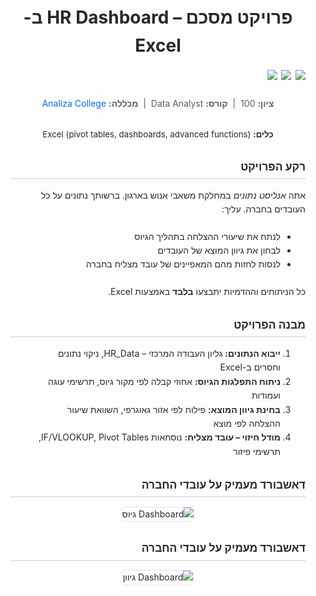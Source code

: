 <!-- Paste this at the top of your README.md -->
<div dir="rtl" style="font-family: -apple-system, BlinkMacSystemFont, “Segoe UI”, Roboto, “Helvetica Neue”, Arial, sans-serif; color: #24292e; line-height: 1.6; margin: 1rem;">

  <!-- Header -->
  <h1 style="text-align: center; font-size: 2em; margin-bottom: 0.5em;">
    פרויקט מסכם – HR Dashboard ב-Excel

<div dir="rtl" align="right">
 
  <img src="https://img.shields.io/badge/Excel-forestgreen">
  <img src="https://img.shields.io/badge/Dashboard-blue">
  <img src="https://img.shields.io/badge/Analytics Report-yellow">
  
</div>

  </h1>

 <!-- Subheader -->
  <p style="text-align: center; font-size: 1em; color: #57606a; margin-top: 0; margin-bottom: 2em;">
    <strong>ציון:</strong> 100 &nbsp;|&nbsp;
    <strong>קורס:</strong> Data Analyst &nbsp;|&nbsp;
    <strong>מכללה:</strong>
    <a href="https://www.analiza.org.il/data-expert" style="color: #0969da; text-decoration: none;">
      Analiza College
    </a>
  </p>
  <!-- Tools Used -->
<p style="text-align: center; font-size: 0.95em; color: #24292e; margin-top: 0; margin-bottom: 2em;">
  <strong>כלים:</strong>
  Excel (pivot tables, dashboards, advanced functions)
</p>

  <!-- Section Titles -->
  <h2 style="font-size: 1.25em; border-bottom: 2px solid #e1e4e8; padding-bottom: 0.25em;">
  רקע הפרויקט
  </h2>
  <p style="margin-top: 0.5em; margin-bottom: 1.5em;">
    אתה <em>אנליסט נתונים</em> במחלקת משאבי אנוש בארגון. ברשותך נתונים על כל העובדים בחברה.
    עליך:
  </p>
  <ul style="margin-left: 1em; margin-bottom: 1.5em;">
    <li>לנתח את שיעורי ההצלחה בתהליך הגיוס</li>
    <li>לבחון את גיוון המוצא של העובדים</li>
    <li>לנסות לחזות מהם המאפיינים של עובד מצליח בחברה</li>
  </ul>
  <p style="margin-top: 0; margin-bottom: 2em;">
    כל הניתוחים וההדמיות יתבצעו <strong>בלבד</strong> באמצעות Excel.
  </p>

  <!-- Project Structure -->
  <h2 style="font-size: 1.25em; border-bottom: 2px solid #e1e4e8; padding-bottom: 0.25em;">
    מבנה הפרויקט
  </h2>
  <ol style="margin-left: 1em; margin-bottom: 2em;">
    <li><strong>ייבוא הנתונים:</strong> גליון העבודה המרכזי – HR_Data, ניקוי נתונים וחסרים ב-Excel</li>
    <li><strong>ניתוח התפלגות הגיוס:</strong> אחוזי קבלה לפי מקור גיוס, תרשימי עוגה ועמודות</li>
    <li><strong>בחינת גיוון המוצא:</strong> פילוח לפי אזור גאוגרפי, השוואת שיעור ההצלחה לפי מוצא</li>
    <li><strong>מודל חיזוי – עובד מצליח:</strong> נוסחאות IF/VLOOKUP, Pivot Tables, תרשימי פיזור</li>
  </ol>

  <!-- Screenshots -->
  <h2 style="font-size: 1.25em; border-bottom: 2px solid #e1e4e8; padding-bottom: 0.25em;">
    דאשבורד מעמיק על עובדי החברה
  </h2>
  <p style="text-align: center; margin-bottom: 2em;">
    <img src="https://github.com/user-attachments/assets/6f4f7050-4e22-488e-bcd5-0ae56fdf8b66" alt="Dashboard גיוס" style="max-width:100%; border:1px solid #e1e4e8; border-radius:4px;">
  </p>
    <h2 style="font-size: 1.25em; border-bottom: 2px solid #e1e4e8; padding-bottom: 0.25em;">
    דאשבורד מעמיק על עובדי החברה
  </h2>
  <p style="text-align: center; margin-bottom: 2em;">
    <img src="https://github.com/user-attachments/assets/16ebdde9-6f68-41c7-bf03-7a4c00218c4f" alt="Dashboard גיוון" style="max-width:100%; border:1px solid #e1e4e8; border-radius:4px;">
  </p>

</div>
